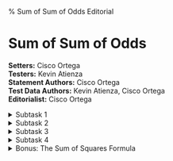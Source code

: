 % Sum of Sum of Odds Editorial


# Sum of Sum of Odds  

**Setters:** Cisco Ortega  
**Testers:** Kevin Atienza  
**Statement Authors:** Cisco Ortega  
**Test Data Authors:** Kevin Atienza, Cisco Ortega  
**Editorialist:** Cisco Ortega  



<details><summary class="h3">Subtask 1</summary>

You can manually compute the value by hand, since $N=10$ is small enough.  Use a calculator to speed things up.

</details>



<details><summary class="h3">Subtask 2</summary>

Directly implement the function $f$ in code, and sum over all $n$ from $1$ to $N$.  Something like this:
```python
# pseudocode

N = 10**4
MOD = 10**6 + 37

function f(n):
    total = 0
    for k in 1, 2, 3, ..., n:
        total += 2*k - 1  # the kth odd
    return total

ans = 0
for n in 1, 2, 3, ..., N:
    ans += f(n)
print(ans % MOD)
```
You can count that this does $\approx N(N+1)/2$ addition operations (you can refer to the proof at the start of the "bonus" subsection of this solution sketch).  Even a slow language like Python can do on the order of $\approx 10^7$ operations per second, so this should terminate within a few seconds for the $N$ in subtask $2$.

</details>



<details><summary class="h3">Subtask 3</summary>

First, note that $f(n) = 1 + 3 + 5 + \dots + (\text{$n$th odd number}) = n^2$.  There are many ways to prove this fact, involving some classic visual proofs which the author finds quite beautiful.  For example:

<img class="illus" src="images/sum-odds-proof.png" height="450px" />

Thus, we can speed up our code by replacing the loop in $f(n)$ with our magical formula.
```python
# pseudocode

N = 3**15
MOD = 10**6 + 37

function f(n):
    return (n * n) % MOD

ans = 0
for n in 1, 2, 3, ..., N:
    ans += f(n)
    ans %= MOD
print(ans)
```
Note also that we are now getting in the habit of reducing modulo $10^6 + 37$ at *each intermediate step*, instead of only right at the end, so that our numbers don't get too big.  Users of languages like C++ or Java must be extra vigilant about taking modulos whenever possible, in order to avoid integer overflow.

The number of operations is now roughly linear (i.e., directly proportional) to $N$.  So, with $N = 3^{15} \approx 1.4 \times 10^7$, this program should terminate in a few seconds.

</details>



<details><summary class="h3">Subtask 4</summary>

It has been revealed that our task, essentially, is to compute the sum $1^2 + 2^2 + 3^2 + \dots + N^2$.  This sum also has a well-known formula!  If you hadn't encountered it before, Googling "sum of squares formula" should show this:
$$1^2 + 2^2 + 3^2 + \dots + N^2 = \frac{N(N+1)(2N+1)}{6}$$

You can prove it using induction, although that does feel a bit magical.  At the end of this tutorial, just for fun, we'll present a way to derive this formula totally from scratch.

If you're using a language like Python, which allows for arbitrarily large integers, then all you have to do is implement this formula.
```python
# pseudocode

N = 3**15
MOD = 10**6 + 37

print((N*(N+1)*(2*N+1)//6) % MOD)
```

If you're using C++ or Java and are limited to $64$-bit integers, then the solution is a little bit more interesting.  The idea of "implement the formula" is the same, albeit with the extra caution of furiously taking modulos at every intermediate step in order to keep our numbers from getting too big.

 
```cpp
#include <iostream>
using namespace std;
typedef long long ll;

const ll MOD = 1e6 + 37;
const ll SIX_INV = (MOD+1)/6;

int main() {
    ll n; cin >> n;
    n %= MOD;

    ll ans = n;
    ans *= n+1; ans %= MOD;
    ans *= 2*n+1; ans %= MOD;
    ans *= SIX_INV; ans %= MOD;

    cout << ans << endl;
}
```

Of particular note is how we handle the division by $6$ in our formula, when it is not guaranteed that $N(N+1)(2N+1) \bmod (10^6+37)$ is divisible by $6$ after the modulo.

We instead multiply by the *multiplicative inverse of $6$*, i.e., an integer $x$ such that $6x \equiv 1 \pmod{10^6 + 37}$.

There are general algorithms for producing such a multiplicative inverse of any nonzero number if one exists (it helps that our modulus in prime), but in this particular case, it is easy to find $6^{-1}$ by inspection.

Let $m = 10^6 + 37$; note that $m + 1$ is divisible by $6$, and so $\frac{m+1}{6}$ is an integer. 
And in fact, $6^{-1} = \frac{m+1}{6}$ because $6~\frac{m+1}{6} \equiv 1 \pmod m$.

</details>



<details><summary class="h3">Bonus: The Sum of Squares Formula</summary>

The only prerequisite is some familiarity with manipulations in summation notation.

As a building block, we first need the fact that $1 + 2 + 3 + \dots + N = N(N+1)/2$.  This can also be proved visually, for example:

<img class="illus" src="images/sum-n.png" height="450px" />

Now, consider the telescoping sum
$$\sum_{n=1}^N (n^3 - (n-1)^3),$$
i.e.
$$\begin{array}{cccccccc}
     N^3 & -(N-1)^3 &          &        &      &      & \\
         & +(N-1)^3 & -(N-2)^3 &        &      &      & \\
         &          & +(N-2)^3 & -(N-3)^3 &      &      & \\
         &          &&   \vdots &        &      &      & \\
         &          &&          & \vdots &      &      & \\
         &          &&          & +3^3    & -2^3 &      & \\
         &          &&          &        &  +2^3 & -1^3 & \\
         &          &&          &        &      &  +1^3 & - 0^2. \\
\end{array}$$
Written this way, it should hopefully be clear that many terms in this summation cancel out, thus we can say,
$$\sum_{n=1}^N (n^3 - (n-1)^3) = N^3 - 0.$$
Now, we perform some algebra.
$$\begin{align*}
    \sum_{n=1}^N (n^3 - (n-1)^3) &= N^3. \\
    \sum_{n=1}^N (3n^2 - 3n + 1) &= N^3. \\
    3 \sum_{n=1}^N n^2 - 3 \sum_{n=1}^N n + \sum_{n=1}^N 1 &= N^3. \\
    3 \sum_{n=1}^N n^2 - 3\frac{N(N+1)}{2} + N &= N^3. \\
    \sum_{n=1}^N n^2 &= \frac{1}{3} \left(N^3 + 3\frac{N(N+1)}{2} - N\right). \\
    \sum_{n=1}^N n^2 &= \frac{N(N+1)(2N+1)}{6}. \\
\end{align*}$$

**Bonus:** This process generalizes well.  Use it derive a simple polynomial formula for the sum of cubes up to $N$.

**Remark:** The main ideas here can be used to derive formulas for any sum-of-powers summation.  Using strong induction, you can show that $\sum_{n=1}^N n^k$ is always a degree $k+1$ polynomial in terms of $N$&mdash;albeit for larger $k$, the coefficients become much messier to look at.

</details>
